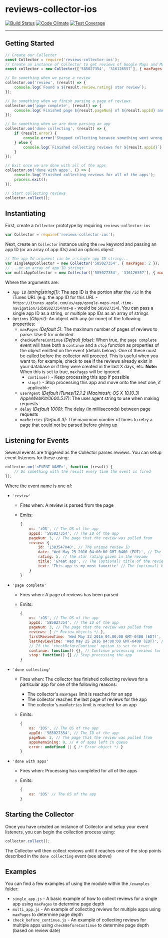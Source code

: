 # reviews-collector-ios
[![Build Status](https://travis-ci.org/wbio/reviews-collector-ios.svg?branch=master)](https://travis-ci.org/wbio/reviews-collector-ios)
[![Code Climate](https://codeclimate.com/github/wbio/reviews-collector-ios/badges/gpa.svg)](https://codeclimate.com/github/wbio/reviews-collector-ios)
[![Test Coverage](https://codeclimate.com/github/wbio/reviews-collector-ios/badges/coverage.svg)](https://codeclimate.com/github/wbio/reviews-collector-ios/coverage)

---

## Getting Started

```javascript
// Create our Collector
const Collector = require('reviews-collector-ios');
// Create an instance of Collector to get reviews of Google Maps and MapQuest and only parse 2 pages max
const collector = new Collector(['585027354', '316126557'], { maxPages: 2 });

// Do something when we parse a review
collector.on('review', (result) => {
	console.log(`Found a ${result.review.rating} star review`);
});

// Do something when we finish parsing a page of reviews
collector.on('page complete', (result) => {
	console.log(`Finished page ${result.pageNum} of ${result.appId} and found ${result.reviews.length} reviews`);
});

// Do something when we are done parsing an app
collector.on('done collecting', (result) => {
	if (result.error) {
		console.error('Stopped collecting because something went wrong');
	} else {
		console.log(`Finished collecting reviews for ${result.appId}`);
	}
});

// Exit once we are done with all of the apps
collector.on('done with apps', () => {
	console.log('Finished collecting reviews for all of the apps');
	process.exit();
});

// Start collecting reviews
collector.collect();
```

## Instantiating
First, create a `Collector` prototype by requiring `reviews-collector-ios`

```javascript
var Collector = require('reviews-collector-ios');
```

Next, create an `Collector` instance using the `new` keyword and passing an app ID (or an array of app IDs) and an options object

```javascript
// The app Id argument can be a single app ID string...
var singleAppCollector = new Collector('585027354', { maxPages: 2 });
// ...or an array of app ID strings
var multiAppCollector = new Collector(['585027354', '316126557'], { maxPages: 2 });
```

Where the arguments are:

- `App ID` *(string|string[])*: The app ID is the portion after the `/id` in the iTunes URL (e.g. the app ID for this URL - `https://itunes.apple.com/us/app/google-maps-real-time-navigation/id585027354?mt=8` - would be `585027354`). You can pass a single app ID as a string, or multiple app IDs as an array of strings
- `Options` *(Object)*: An object with any (or none) of the following properties:
  - `maxPages` *(Default 5)*: The maximum number of pages of reviews to parse. Use 0 for unlimited
  - `checkBeforeContinue` *(Default false)*: When true, the `page complete` event will have both a `continue` and a `stop` function as properties of the object emitted on the event (details below). One of these must be called before the collector will proceed. This is useful when you want to, for example, check to see if the reviews already exist in your database or if they were created in the last X days, etc. **Note:** When this is set to true, `maxPages` will be ignored
     - `continue()` - Keep processing this app if possible
     - `stop()` - Stop processing this app and move onto the next one, if applicable
  - `userAgent` *(Default iTunes/12.1.2 (Macintosh; OS X 10.10.3) AppleWebKit/0600.5.17)*: The user agent string to use when making requests
  - `delay` *(Default 1000)*: The delay (in milliseconds) between page requests
  - `maxRetries` *(Default 3)*: The maximum number of times to retry a page that could not be parsed before giving up


## Listening for Events
Several events are triggered as the Collector parses reviews. You can setup event listeners for these using:

```javascript
collector.on('<EVENT NAME>', function (result) {
	// Do something with the result every time the event is fired
});
```

Where the event name is one of:

- `'review'`
  - Fires when: A review is parsed from the page
  - Emits:

    ```javascript
	{
		os: 'iOS', // The OS of the app
		appId: '585027354', // The ID of the app
		pageNum: 3, // The page that the review was pulled from
		review: {
			id: '1383547048', // The unique review ID
			date: 'Wed May 25 2016 04:00:00 GMT-0400 (EDT)', // The date of the review (as a Date object)
			rating: 5, // The star rating given in the review
			title: 'Great app', // The (optional) title of the review
			text: 'This app is my most favorite' // The (optional) body of the review
		}
	}
    ```
- `'page complete'`
  - Fires when: A page of reviews has been parsed
  - Emits:

    ```javascript
	{
		os: 'iOS', // The OS of the app
		appId: '585027354', // The ID of the app
		pageNum: 3, // The page that the review was pulled from
		reviews: [ /* Review objects */ ],
		firstReviewTime: 'Wed May 23 2016 04:00:00 GMT-0400 (EDT)', // The timestamp of the oldest review on the page (as a Date object)
		lastReviewTime: 'Wed May 25 2016 04:00:00 GMT-0400 (EDT)', // The timestamp of the newest review on the page (as a Date object)
		// If the 'checkBeforeContinue' option is set to true:
		continue: function() {}, // Continue processing reviews for the app
		stop: function() {} // Stop processing the app
	}
    ```
- `'done collecting'`
  - Fires when: The collector has finished collecting reviews for a particular app for one of the following reasons:
     - The collector's `maxPages` limit is reached for an app
     - The collector reaches the last page of reviews for the app
     - The collector's `maxRetries` limit is reached for an app
  - Emits:

    ```javascript
	{
		os: 'iOS', // The OS of the app
		appId: '585027354', // The ID of the app
		pageNum: 3, // The page that the review was pulled from
		appsRemaining: 0, // # of apps left in queue
		error: undefined || { /* Error object */ }
	}
    ```
- `'done with apps'`
  - Fires when: Processing has completed for all of the apps
  - Emits:

    ```javascript
	{
		os: 'iOS' // The OS of the app
	}
    ```


## Starting the Collector
Once you have created an instance of Collector and setup your event listeners, you can begin the collection process using:

```javascript
collector.collect();
```

The Collector will then collect reviews until it reaches one of the stop points described in the `done collecting` event (see above)


## Examples
You can find a few examples of using the module within the `/examples` folder:

- `single_app.js` - A basic example of how to collect reviews for a single app using `maxPages` to determine page depth
- `multi_app.js` - An example of collecting reviews for multiple apps using `maxPages` to determine page depth
- `check_before_continue.js` - An example of collecting reviews for multiple apps using `checkBeforeContinue` to determine page depth (based on review date)
